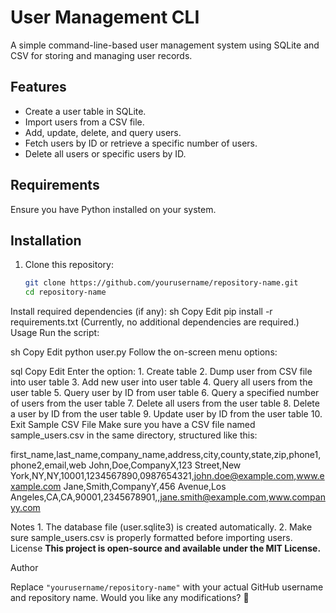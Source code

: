 # User Management CLI

A simple command-line-based user management system using SQLite and CSV for storing and managing user records.

## Features
- Create a user table in SQLite.
- Import users from a CSV file.
- Add, update, delete, and query users.
- Fetch users by ID or retrieve a specific number of users.
- Delete all users or specific users by ID.

## Requirements
Ensure you have Python installed on your system.

## Installation
1. Clone this repository:
   ```sh
   git clone https://github.com/yourusername/repository-name.git
   cd repository-name
Install required dependencies (if any):
sh
Copy
Edit
pip install -r requirements.txt
(Currently, no additional dependencies are required.)
Usage
Run the script:

sh
Copy
Edit
python user.py
Follow the on-screen menu options:

sql
Copy
Edit
Enter the option:
    1. Create table
    2. Dump user from CSV file into user table
    3. Add new user into user table
    4. Query all users from the user table
    5. Query user by ID from user table
    6. Query a specified number of users from the user table
    7. Delete all users from the user table
    8. Delete a user by ID from the user table
    9. Update user by ID from the user table
    10. Exit
Sample CSV File
Make sure you have a CSV file named sample_users.csv in the same directory, structured like this:

first_name,last_name,company_name,address,city,county,state,zip,phone1,phone2,email,web
John,Doe,CompanyX,123 Street,New York,NY,NY,10001,1234567890,0987654321,john.doe@example.com,www.example.com
Jane,Smith,CompanyY,456 Avenue,Los Angeles,CA,CA,90001,2345678901,,jane.smith@example.com,www.companyy.com

Notes
    1. The database file (user.sqlite3) is created automatically.
    2. Make sure sample_users.csv is properly formatted before importing users.
License
    **This project is open-source and available under the MIT License.**

Author
    
Replace `"yourusername/repository-name"` with your actual GitHub username and repository name. Would you like any modifications? 🚀
